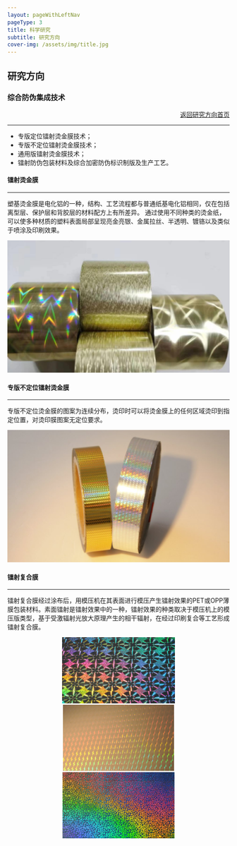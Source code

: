 ```yaml
---
layout: pageWithLeftNav
pageType: 3
title: 科学研究
subtitle: 研究方向
cover-img: /assets/img/title.jpg
---
```

<!--
 * @Author: Conghao Wong
 * @Date: 2023-03-08 19:13:03
 * @LastEditors: Conghao Wong
 * @LastEditTime: 2023-04-27 15:06:20
 * @Description: file content
 * @Github: https://cocoon2wong.github.io
 * Copyright 2023 Conghao Wong, All Rights Reserved.
-->

<link rel="stylesheet" type="text/css" href="/assets/css/user.css">

## 研究方向

<div class="t_grid_back">
    <div>
        <h3>综合防伪集成技术</h3>
    </div>
    <div style="text-align: right;">
        <a class="btn btn-info btn-lg get-started-btn btn_dark" href="/researchs/researchs_index">返回研究方向首页</a>
    </div>
</div>

---

- 专版定位镭射烫金膜技术；
- 专版不定位镭射烫金膜技术；
- 通用版镭射烫金膜技术；
- 镭射防伪包装材料及综合加密防伪标识制版及生产工艺。

#### 镭射烫金膜
---

塑基烫金膜是电化铝的一种，结构、工艺流程都与普通纸基电化铝相同，仅在包括离型层、保护层和背胶层的材料配方上有所差异。 通过使用不同种类的烫金纸，可以使多种材质的塑料表面局部呈现亮金亮银、金属拉丝、半透明、镀铬以及类似于喷涂及印刷效果。
 
<div style="text-align: center;">
    <img style="height: 300px;" src="/assets/img/researchs/10/image001.png">
</div> 

#### 专版不定位镭射烫金膜
---

专版不定位烫金膜的图案为连续分布，烫印时可以将烫金膜上的任何区域烫印到指定位置，对烫印膜图案无定位要求。

<div style="text-align: center;">
    <img style="height: 300px;" src="/assets/img/researchs/10/image002.png">
</div> 

#### 镭射复合膜
---

镭射复合膜经过涂布后，用模压机在其表面进行模压产生镭射效果的PET或OPP薄膜包装材料。素面镭射是镭射效果中的一种，镭射效果的种类取决于模压机上的模压版类型，基于受激辐射光放大原理产生的相干辐射，在经过印刷复合等工艺形成镭射复合膜。
    
<div style="text-align: center;">
    <img style="height: 150px;" src="/assets/img/researchs/10/image003.png">
    <img style="height: 150px;" src="/assets/img/researchs/10/image004.png">
    <img style="height: 150px;" src="/assets/img/researchs/10/image005.png">
</div> 
